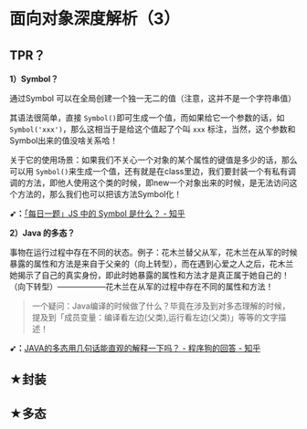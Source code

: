 # 面向对象深度解析（3）

## TPR？

**1）Symbol？**

通过Symbol 可以在全局创建一个独一无二的值（注意，这并不是一个字符串值）

其语法很简单，直接 `Symbol()`即可生成一个值，而如果给它一个参数的话，如 `Symbol('xxx')`，那么这相当于是给这个值起了个叫 `xxx` 标注，当然，这个参数和Symbol出来的值没啥关系哈！

关于它的使用场景：如果我们不关心一个对象的某个属性的键值是多少的话，那么可以用 `Symbol()`来生成一个值，还有就是在class里边，我们要封装一个有私有调调的方法，即他人使用这个类的时候，即new一个对象出来的时候，是无法访问这个方法的，那么我们也可以把该方法Symbol化！

**➹：**[「每日一题」JS 中的 Symbol 是什么？ - 知乎](https://zhuanlan.zhihu.com/p/22652486)

**2）Java 的多态？**

事物在运行过程中存在不同的状态。例子：花木兰替父从军，花木兰在从军的时候暴露的属性和方法是来自于父亲的（向上转型），而在遇到心爱之人之后，花木兰她揭示了自己的真实身份，即此时她暴露的属性和方法才是真正属于她自己的！（向下转型）——————花木兰在从军的过程中存在不同的属性和方法！

> 一个疑问：Java编译的时候做了什么？毕竟在涉及到对多态理解的时候，提及到「成员变量：编译看左边(父类),运行看左边(父类)」等等的文字描述！

**➹：**[JAVA的多态用几句话能直观的解释一下吗？ - 程序狗的回答 - 知乎](https://www.zhihu.com/question/30082151/answer/120520568)


## ★封装

## ★多态

